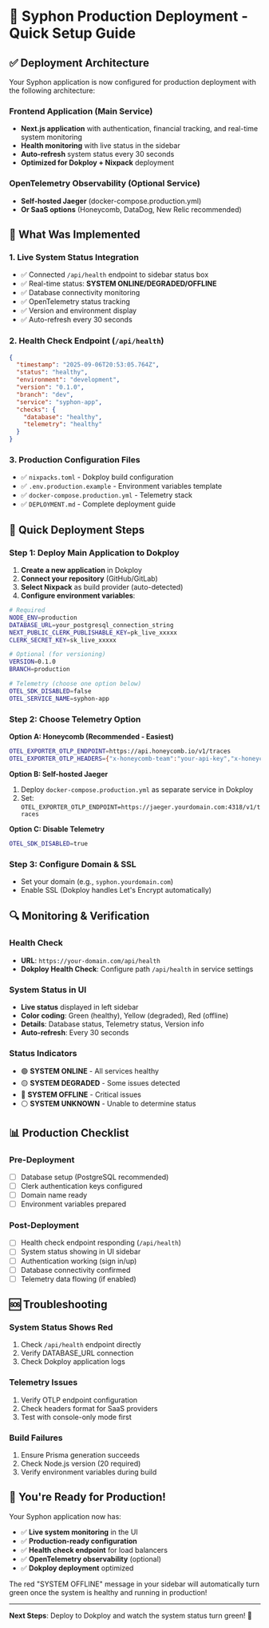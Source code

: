 # 🚀 Syphon Production Deployment - Quick Setup Guide

## ✅ Deployment Architecture

Your Syphon application is now configured for production deployment with the following architecture:

### **Frontend Application (Main Service)**

- **Next.js application** with authentication, financial tracking, and real-time system monitoring
- **Health monitoring** with live status in the sidebar
- **Auto-refresh** system status every 30 seconds
- **Optimized for Dokploy + Nixpack** deployment

### **OpenTelemetry Observability (Optional Service)**

- **Self-hosted Jaeger** (docker-compose.production.yml)
- **Or SaaS options** (Honeycomb, DataDog, New Relic recommended)

## 🎯 What Was Implemented

### 1. **Live System Status Integration**

- ✅ Connected `/api/health` endpoint to sidebar status box
- ✅ Real-time status: **SYSTEM ONLINE/DEGRADED/OFFLINE**
- ✅ Database connectivity monitoring
- ✅ OpenTelemetry status tracking
- ✅ Version and environment display
- ✅ Auto-refresh every 30 seconds

### 2. **Health Check Endpoint** (`/api/health`)

```json
{
  "timestamp": "2025-09-06T20:53:05.764Z",
  "status": "healthy",
  "environment": "development",
  "version": "0.1.0",
  "branch": "dev",
  "service": "syphon-app",
  "checks": {
    "database": "healthy",
    "telemetry": "healthy"
  }
}
```

### 3. **Production Configuration Files**

- ✅ `nixpacks.toml` - Dokploy build configuration
- ✅ `.env.production.example` - Environment variables template
- ✅ `docker-compose.production.yml` - Telemetry stack
- ✅ `DEPLOYMENT.md` - Complete deployment guide

## 🚀 Quick Deployment Steps

### **Step 1: Deploy Main Application to Dokploy**

1. **Create a new application** in Dokploy
2. **Connect your repository** (GitHub/GitLab)
3. **Select Nixpack** as build provider (auto-detected)
4. **Configure environment variables**:

```bash
# Required
NODE_ENV=production
DATABASE_URL=your_postgresql_connection_string
NEXT_PUBLIC_CLERK_PUBLISHABLE_KEY=pk_live_xxxxx
CLERK_SECRET_KEY=sk_live_xxxxx

# Optional (for versioning)
VERSION=0.1.0
BRANCH=production

# Telemetry (choose one option below)
OTEL_SDK_DISABLED=false
OTEL_SERVICE_NAME=syphon-app
```

### **Step 2: Choose Telemetry Option**

**Option A: Honeycomb (Recommended - Easiest)**

```bash
OTEL_EXPORTER_OTLP_ENDPOINT=https://api.honeycomb.io/v1/traces
OTEL_EXPORTER_OTLP_HEADERS={"x-honeycomb-team":"your-api-key","x-honeycomb-dataset":"syphon-production"}
```

**Option B: Self-hosted Jaeger**

1. Deploy `docker-compose.production.yml` as separate service in Dokploy
2. Set: `OTEL_EXPORTER_OTLP_ENDPOINT=https://jaeger.yourdomain.com:4318/v1/traces`

**Option C: Disable Telemetry**

```bash
OTEL_SDK_DISABLED=true
```

### **Step 3: Configure Domain & SSL**

- Set your domain (e.g., `syphon.yourdomain.com`)
- Enable SSL (Dokploy handles Let's Encrypt automatically)

## 🔍 Monitoring & Verification

### **Health Check**

- **URL**: `https://your-domain.com/api/health`
- **Dokploy Health Check**: Configure path `/api/health` in service settings

### **System Status in UI**

- **Live status** displayed in left sidebar
- **Color coding**: Green (healthy), Yellow (degraded), Red (offline)
- **Details**: Database status, Telemetry status, Version info
- **Auto-refresh**: Every 30 seconds

### **Status Indicators**

- 🟢 **SYSTEM ONLINE** - All services healthy
- 🟡 **SYSTEM DEGRADED** - Some issues detected
- 🔴 **SYSTEM OFFLINE** - Critical issues
- ⚪ **SYSTEM UNKNOWN** - Unable to determine status

## 📊 Production Checklist

### **Pre-Deployment**

- [ ] Database setup (PostgreSQL recommended)
- [ ] Clerk authentication keys configured
- [ ] Domain name ready
- [ ] Environment variables prepared

### **Post-Deployment**

- [ ] Health check endpoint responding (`/api/health`)
- [ ] System status showing in UI sidebar
- [ ] Authentication working (sign in/up)
- [ ] Database connectivity confirmed
- [ ] Telemetry data flowing (if enabled)

## 🆘 Troubleshooting

### **System Status Shows Red**

1. Check `/api/health` endpoint directly
2. Verify DATABASE_URL connection
3. Check Dokploy application logs

### **Telemetry Issues**

1. Verify OTLP endpoint configuration
2. Check headers format for SaaS providers
3. Test with console-only mode first

### **Build Failures**

1. Ensure Prisma generation succeeds
2. Check Node.js version (20 required)
3. Verify environment variables during build

## 🎉 You're Ready for Production!

Your Syphon application now has:

- ✅ **Live system monitoring** in the UI
- ✅ **Production-ready configuration**
- ✅ **Health check endpoint** for load balancers
- ✅ **OpenTelemetry observability** (optional)
- ✅ **Dokploy deployment** optimized

The red "SYSTEM OFFLINE" message in your sidebar will automatically turn green once the system is healthy and running in production!

---

**Next Steps**: Deploy to Dokploy and watch the system status turn green! 🚀
